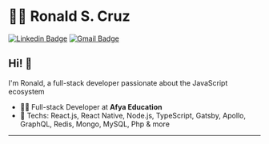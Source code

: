 # :man_technologist: Ronald S. Cruz

[![Linkedin Badge](https://img.shields.io/badge/-LinkedIn-blue?style=flat-square&logo=Linkedin&logoColor=white&link=https://www.linkedin.com/in/ronaldscruz/)](https://www.linkedin.com/in/ronaldscruz/)
[![Gmail Badge](https://img.shields.io/badge/-Gmail-c14438?style=flat-square&logo=Gmail&logoColor=white&link=mailto:ronald.scruz16@gmail.com)](mailto:ronald.scruz16@gmail.com)

## Hi! 👋

I'm Ronald, a full-stack developer passionate about the JavaScript ecosystem

- :office_worker: Full-stack Developer at **Afya Education**
- :blue_heart: Techs: React.js, React Native, Node.js, TypeScript, Gatsby, Apollo, GraphQL, Redis, Mongo, MySQL, Php & more

---
